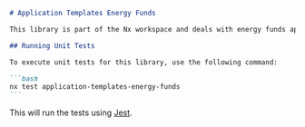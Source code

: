 ````markdown
# Application Templates Energy Funds

This library is part of the Nx workspace and deals with energy funds application templates.

## Running Unit Tests

To execute unit tests for this library, use the following command:

```bash
nx test application-templates-energy-funds
```
````

This will run the tests using [Jest](https://jestjs.io).

```

```
